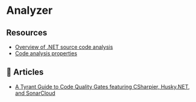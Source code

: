 # Analyzer

## Resources
- [Overview of .NET source code analysis](https://learn.microsoft.com/en-us/dotnet/fundamentals/code-analysis/overview)
- [Code analysis properties](https://learn.microsoft.com/en-us/dotnet/core/project-sdk/msbuild-props#code-analysis-properties)

## 📕 Articles
- [A Tyrant Guide to Code Quality Gates featuring CSharpier, Husky.NET, and SonarCloud](https://nikiforovall.github.io/dotnet/2024/09/14/quality-gates-dotnet.html)